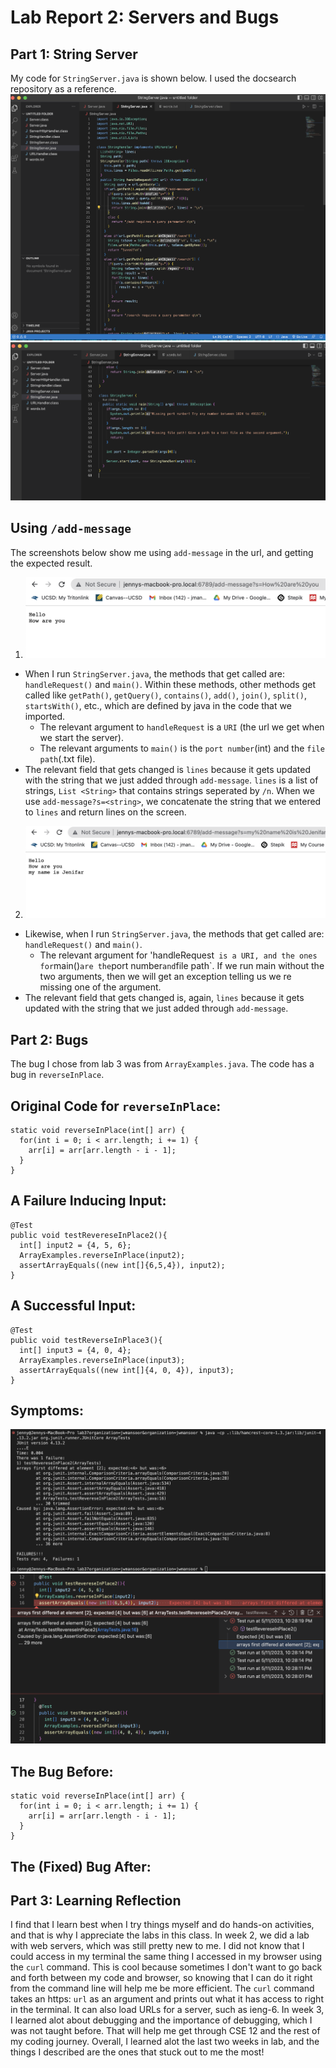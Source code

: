 # Lab Report 2: Servers and Bugs


## Part 1: String Server
My code for `StringServer.java` is shown below. I used the docsearch repository as a reference. 
![Image](lab2sc7.png)
![Image](lab2sc8.png)

## Using `/add-message`
The screenshots below show me using `add-message` in the url, and getting the expected result. 
1. ![Image](lab2sc3.png)
* When I run `StringServer.java`, the methods that get called are: `handleRequest()` and `main()`. Within these methods, other methods get called like `getPath()`, `getQuery()`, `contains()`, `add()`, `join()`, `split()`, `startsWith()`, etc., which are defined by java in the code that we imported. 
  * The relevant argument to `handleRequest` is a `URI` (the url we get when we start the server). 
  * The relevant arguments to `main()` is the `port number`(int) and the `file path`(.txt file). 
* The relevant field that gets changed is `lines` because it gets updated with the string that we just added through `add-message`. `lines` is a list of strings, `List <String>` that contains strings seperated by `/n`. When we use `add-message?s=<string>`, we concatenate the string that we entered to `lines` and return lines on the screen. 

2. ![Image](lab2sc4.png)
* Likewise, when I run `StringServer.java`, the methods that get called are: `handleRequest()` and `main()`.  
  * The relevant argument for 'handleRequest` is a URI, and the ones for`main()` are the `port number` and `file path`. If we run main without the two arguments, then we will get an exception telling us we re missing one of the argument. 
* The relevant field that gets changed is, again, `lines` because it gets updated with the string that we just added through `add-message`.

## Part 2: Bugs
The bug I chose from lab 3 was from `ArrayExamples.java`. The code has a bug in `reverseInPlace`. 
## Original Code for `reverseInPlace`: 
```
static void reverseInPlace(int[] arr) {
  for(int i = 0; i < arr.length; i += 1) {
    arr[i] = arr[arr.length - i - 1];
  }
}
```
## A Failure Inducing Input: 
``` 
@Test 
public void testRevereseInPlace2(){
  int[] input2 = {4, 5, 6}; 
  ArrayExamples.reverseInPlace(input2);
  assertArrayEquals((new int[]{6,5,4}), input2);
}
```
## A Successful Input:
```
@Test
public void testReverseInPlace3(){
  int[] input3 = {4, 0, 4};
  ArrayExamples.reverseInPlace(input3);
  assertArrayEquals((new int[]{4, 0, 4}), input3);
}
```
## Symptoms: 
![Image](symptom1.png)
![Image](symptom2.png)

## The Bug Before: 
```
static void reverseInPlace(int[] arr) {
  for(int i = 0; i < arr.length; i += 1) {
    arr[i] = arr[arr.length - i - 1];
  }
}
```
## The (Fixed) Bug After:



## Part 3: Learning Reflection
I find that I learn best when I try things myself and do hands-on activities, and that is why I appreciate the labs in this class. In week 2, we did a lab with web servers, which was still pretty new to me. I did not know that I could access in my terminal the same thing I accessed in my browser using the `curl` command. This is cool because sometimes I don't want to go back and forth between my code and browser, so knowing that I can do it right from the command line will help me be more efficient. The `curl` command takes an https: `url` as an argument and prints out what it has access to right in the terminal. It can also load URLs for a server, such as ieng-6. In week 3, I learned alot about debugging and the importance of debugging, which I was not taught before. That will help me get through CSE 12 and the rest of my coding journey. Overall, I learned alot the last two weeks in lab, and the things I described are the ones that stuck out to me the most!
